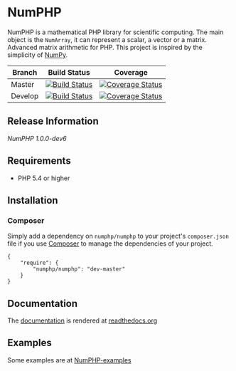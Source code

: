 # NumPHP

NumPHP is a mathematical PHP library for scientific computing. The main object is the `NumArray`, it can represent a scalar, a vector
or a matrix. Advanced matrix arithmetic for PHP. This project is inspired by the simplicity of
[NumPy](http://www.numpy.org/).

Branch | Build Status | Coverage
--- | --- | ---
Master | [![Build Status](https://img.shields.io/travis/NumPHP/NumPHP/master.svg?style=flat-square)](https://travis-ci.org/NumPHP/NumPHP) | [![Coverage Status](https://img.shields.io/coveralls/NumPHP/NumPHP/master.svg?style=flat-square)](https://coveralls.io/r/NumPHP/NumPHP?branch=master)
Develop | [![Build Status](https://img.shields.io/travis/NumPHP/NumPHP/develop.svg?style=flat-square)](https://travis-ci.org/NumPHP/NumPHP) | [![Coverage Status](https://img.shields.io/coveralls/NumPHP/NumPHP/develop.svg?style=flat-square)](https://coveralls.io/r/NumPHP/NumPHP?branch=develop)

## Release Information

*NumPHP 1.0.0-dev6*

## Requirements

- PHP 5.4 or higher

## Installation

### Composer

Simply add a dependency on `numphp/numphp` to your project's `composer.json` file if you use [Composer](http://getcomposer.org/) to manage the dependencies of your project.

    {
        "require": {
            "numphp/numphp": "dev-master"
        }
    }

## Documentation

The [documentation](https://github.com/NumPHP/NumPHP-docs) is rendered at [readthedocs.org](http://numphp.readthedocs.org)

## Examples

Some examples are at [NumPHP-examples](https://github.com/NumPHP/NumPHP-examples)
